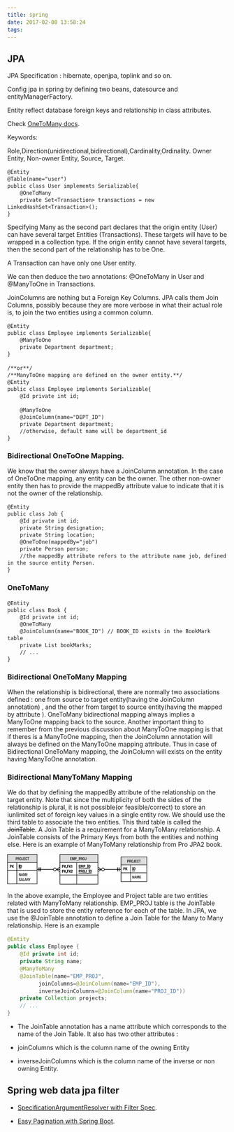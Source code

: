 ```yaml
---
title: spring
date: 2017-02-08 13:58:24
tags:
---
```


## JPA

JPA Specification : hibernate, openjpa, toplink and so on.

Config jpa in spring by defining two beans, datesource and entityManagerFactory.

Entity reflect database foreign keys and relationship in class attributes.

Check 
[OneToMany docs](http://docs.oracle.com/javaee/7/api/javax/persistence/OneToMany.html).

Keywords: 

Role,Direction(unidirectional,bidirectional),Cardinality,Ordinality.
Owner Entity, Non-owner Entity, Source, Target.

```
@Entity
@Table(name="user")
public class User implements Serializable{
	@OneToMany
	private Set<Transaction> transactions = new LinkedHashSet<Transaction>();
}
```

Specifying Many as the second part declares that the origin entity (User) can have several target Entities (Transactions). These targets will have to be wrapped in a collection type. If the origin entity cannot have several targets, then the second part of the relationship has to be One.

A Transaction can have only one User entity.

We can then deduce the two annotations: @OneToMany in User and @ManyToOne in Transactions.


JoinColumns are nothing but a Foreign Key Columns.
JPA calls them Join Columns, possibly because they are more verbose in what their actual role is, to join the two entities using a common column.

```
@Entity
public class Employee implements Serializable{
	@ManyToOne
	private Department department;
}

/**or**/
/**ManyToOne mapping are defined on the owner entity.**/
@Entity
public class Employee implements Serializable{
	@Id private int id;

	@ManyToOne
	@JoinColumn(name="DEPT_ID")
	private Department department;
	//otherwise, default name will be department_id
}
```

### Bidirectional OneToOne Mapping.

We know that the owner always have a JoinColumn annotation. In the case of OneToOne mapping, any entity can be the owner. The other non-owner entity then has to provide the mappedBy attribute value to indicate that it is not the owner of the relationship. 

```
@Entity
public class Job {
    @Id private int id;
    private String designation;
    private String location;
    @OneToOne(mappedBy="job")
    private Person person;
    //the mappedBy attribute refers to the attribute name job, defined in the source entity Person.
}
```

### OneToMany

```
@Entity
public class Book {
    @Id private int id;
    @OneToMany
    @JoinColumn(name="BOOK_ID") // BOOK_ID exists in the BookMark table
    private List bookMarks;
    // ... 
}
```

### Bidirectional OneToMany Mapping

When the relationship is bidirectional, there are normally two associations defined : 
one from source to target entity(having the JoinColumn annotation) , 
and the other from target to source entity(having the mapped by attribute ). 
OneToMany bidirectional mapping always implies a ManyToOne mapping back to the source. 
Another important thing to remember from the previous discussion about ManyToOne mapping is that if theres is a ManyToOne mapping, then the JoinColumn annotation will always be defined on the ManyToOne mapping attribute. Thus in case of Bidirectional OneToMany mapping, the JoinColumn will exists on the entity having ManyToOne annotation. 


### Bidirectional ManyToMany Mapping

We do that by defining the mappedBy attribute of the relationship on the target entity. 
Note that since the multiplicity of both the sides of the relationship is plural, it is not possible(or feasible/correct) to store an iunlimited set of foreign key values in a single entity row. 
We should use the third table to associate the two entities. 
This third table is called the ~~JoinTable~~. 
A Join Table is a requirement for a ManyToMany relationship. 
A JoinTable consists of the Primary Keys from both the entities and nothing else. Here is an example of ManyToMany relationship from Pro JPA2 book.

![](/images/ManyToMany.png)

In the above example, the Employee and Project table are two entities related with ManyToMany relationship. EMP_PROJ table is the JoinTable that is used to store the entity reference for each of the table.
In JPA, we use the @JoinTable annotation to define a Join Table for the Many to Many relationship. Here is an example

```java
@Entity
public class Employee {
    @Id private int id;
    private String name;
    @ManyToMany
    @JoinTable(name="EMP_PROJ",
          joinColumns=@JoinColumn(name="EMP_ID"),
          inverseJoinColumns=@JoinColumn(name="PROJ_ID"))
    private Collection projects;
    // ...
}
```

* The JoinTable annotation has a name attribute which corresponds to the name of the Join Table. It also has two other attributes :

- joinColumns which is the column name of the owning Entity
+ inverseJoinColumns which is the column name of the inverse or non owning Entity. 


## Spring web data jpa filter

* [SpecificationArgumentResolver with Filter Spec](http://blog.kaczmarzyk.net/2014/03/23/alternative-api-for-filtering-data-with-spring-mvc-and-spring-data/).

* [Easy Pagination with Spring Boot](http://ankushs92.github.io/tutorial/2016/05/03/pagination-with-spring-boot.html).
